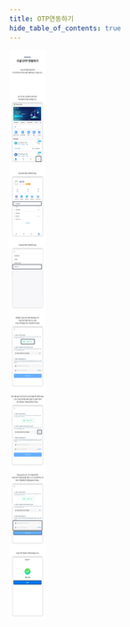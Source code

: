 ```yaml
---
title: OTP연동하기
hide_table_of_contents: true
---
```


[//]: # (绑定OTP)


![alt 属性文本](../../../../../../static/img/beginner/guide/otp.jpg)
